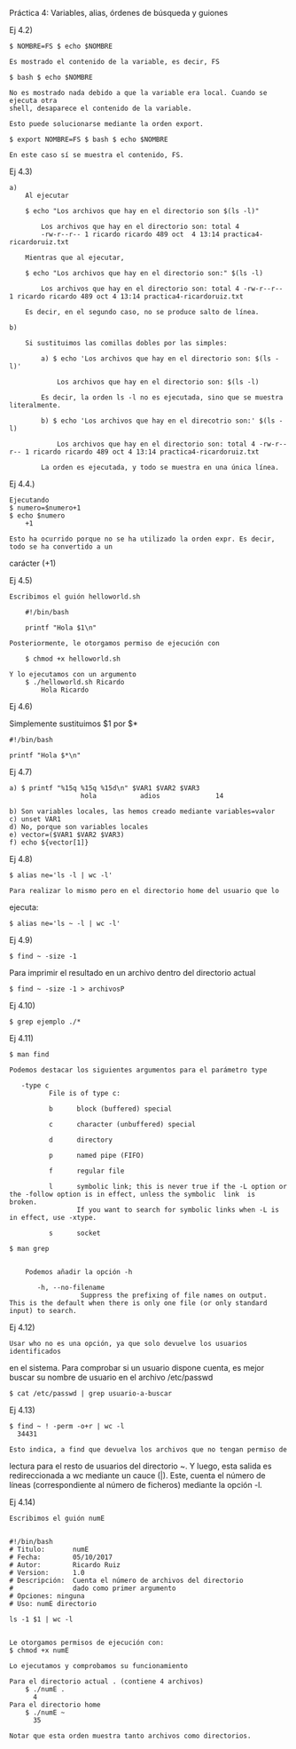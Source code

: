 Práctica 4: Variables, alias, órdenes de búsqueda y guiones

Ej 4.2)

    $ NOMBRE=FS $ echo $NOMBRE

    Es mostrado el contenido de la variable, es decir, FS

    $ bash $ echo $NOMBRE

    No es mostrado nada debido a que la variable era local. Cuando se ejecuta otra
    shell, desaparece el contenido de la variable.

    Esto puede solucionarse mediante la orden export.

    $ export NOMBRE=FS $ bash $ echo $NOMBRE

    En este caso sí se muestra el contenido, FS.

Ej 4.3)

    a) 
        Al ejecutar

        $ echo "Los archivos que hay en el directorio son $(ls -l)"

            Los archivos que hay en el directorio son: total 4
            -rw-r--r-- 1 ricardo ricardo 489 oct  4 13:14 practica4-ricardoruiz.txt

        Mientras que al ejecutar,

        $ echo "Los archivos que hay en el directorio son:" $(ls -l)

            Los archivos que hay en el directorio son: total 4 -rw-r--r-- 1 ricardo ricardo 489 oct 4 13:14 practica4-ricardoruiz.txt

        Es decir, en el segundo caso, no se produce salto de línea.

    b)

        Si sustituimos las comillas dobles por las simples:

            a) $ echo 'Los archivos que hay en el directorio son: $(ls -l)'

                Los archivos que hay en el directorio son: $(ls -l)

            Es decir, la orden ls -l no es ejecutada, sino que se muestra literalmente.

            b) $ echo 'Los archivos que hay en el direcotrio son:' $(ls -l)

                Los archivos que hay en el directorio son: total 4 -rw-r--r-- 1 ricardo ricardo 489 oct 4 13:14 practica4-ricardoruiz.txt

            La orden es ejecutada, y todo se muestra en una única línea.
    

Ej 4.4.)

    Ejecutando
    $ numero=$numero+1
    $ echo $numero
        +1

    Esto ha ocurrido porque no se ha utilizado la orden expr. Es decir, todo se ha convertido a un
carácter (+1)


Ej 4.5)

    Escribimos el guión helloworld.sh

        #!/bin/bash

        printf "Hola $1\n"

    Posteriormente, le otorgamos permiso de ejecución con

        $ chmod +x helloworld.sh

    Y lo ejecutamos con un argumento
        $ ./helloworld.sh Ricardo
            Hola Ricardo

Ej 4.6)

Simplemente sustituimos $1 por $*

    #!/bin/bash

    printf "Hola $*\n"



Ej 4.7)

    a) $ printf "%15q %15q %15d\n" $VAR1 $VAR2 $VAR3
                      hola           adios              14

    b) Son variables locales, las hemos creado mediante variables=valor
    c) unset VAR1
    d) No, porque son variables locales
    e) vector=($VAR1 $VAR2 $VAR3)
    f) echo ${vector[1]}

Ej 4.8)

    $ alias ne='ls -l | wc -l'

    Para realizar lo mismo pero en el directorio home del usuario que lo
ejecuta:

    $ alias ne='ls ~ -l | wc -l'

Ej 4.9)

    $ find ~ -size -1

Para imprimir el resultado en un archivo dentro del directorio actual

    $ find ~ -size -1 > archivosP


Ej 4.10)

    $ grep ejemplo ./*


Ej 4.11)

    $ man find

    Podemos destacar los siguientes argumentos para el parámetro type

       -type c
              File is of type c:

              b      block (buffered) special

              c      character (unbuffered) special

              d      directory

              p      named pipe (FIFO)

              f      regular file

              l      symbolic link; this is never true if the -L option or the -follow option is in effect, unless the symbolic  link  is  broken.
                     If you want to search for symbolic links when -L is in effect, use -xtype.

              s      socket

    $ man grep


        Podemos añadir la opción -h

           -h, --no-filename
                      Suppress the prefixing of file names on output.  This is the default when there is only one file (or only standard input) to search.



Ej 4.12)

    Usar who no es una opción, ya que solo devuelve los usuarios identificados
en el sistema. Para comprobar si un usuario dispone cuenta, es mejor buscar su
nombre de usuario en el archivo /etc/passwd


    $ cat /etc/passwd | grep usuario-a-buscar

Ej 4.13)

    $ find ~ ! -perm -o+r | wc -l
      34431

    Esto indica, a find que devuelva los archivos que no tengan permiso de
lectura para el resto de usuarios del directorio ~.
    Y luego, esta salida es redireccionada a wc mediante un cauce (|). Este,
cuenta el número de líneas (correspondiente al número de ficheros) mediante la
opción -l.


Ej 4.14)

    Escribimos el guión numE

    
    #!/bin/bash
    # Titulo:       numE
    # Fecha:        05/10/2017
    # Autor:        Ricardo Ruiz
    # Version:      1.0
    # Descripción:  Cuenta el número de archivos del directorio
    #               dado como primer argumento
    # Opciones: ninguna
    # Uso: numE directorio

    ls -1 $1 | wc -l
    

    Le otorgamos permisos de ejecución con:
    $ chmod +x numE
    
    Lo ejecutamos y comprobamos su funcionamiento

    Para el directorio actual . (contiene 4 archivos)
        $ ./numE .
          4
    Para el directorio home
        $ ./numE ~
          35

    Notar que esta orden muestra tanto archivos como directorios.

